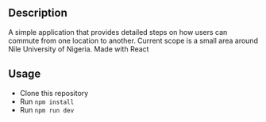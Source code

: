 ## Description
A simple application that provides detailed steps on how users can commute from one location to another. Current scope is a small area around Nile University of Nigeria. Made with React

## Usage
- Clone this repository
- Run `npm install`
- Run `npm run dev`
